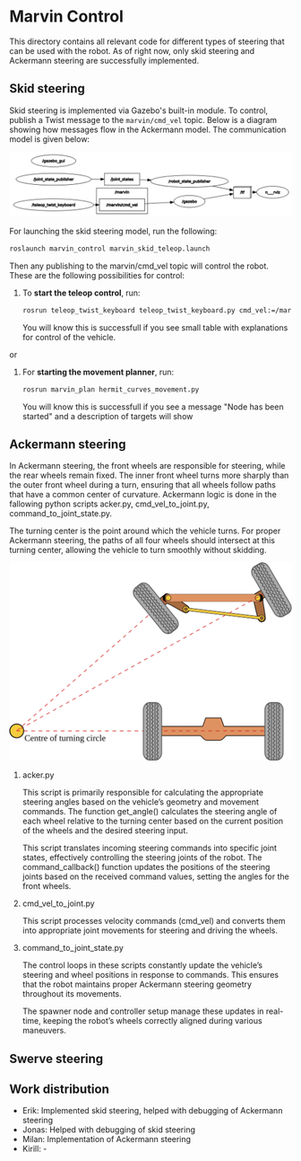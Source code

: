 # Marvin Control

This directory contains all relevant code for different types of steering that can be used with the robot. As of right now, only skid steering and Ackermann steering are successfully implemented.

## Skid steering

Skid steering is implemented via Gazebo's built-in module. To control, publish a Twist message to the `marvin/cmd_vel` topic. Below is a diagram showing how messages flow in the Ackermann model. The communication model is given below:

![Skid steering flow of information](./images/skid_steering_control.png)

For launching the skid steering model, run the following:

```bash
roslaunch marvin_control marvin_skid_teleop.launch
```

Then any publishing to the marvin/cmd_vel topic will control the robot. These are the following possibilities for control:

1. To **start the teleop control**, run:

    ```bash
    rosrun teleop_twist_keyboard teleop_twist_keyboard.py cmd_vel:=/marvin/cmd_vel
    ```

    You will know this is successfull if you see small table with explanations for control of the vehicle.

or

1. For **starting the movement planner**, run:

    ```bash
    rosrun marvin_plan hermit_curves_movement.py
    ```

    You will know this is successfull if you see a message "Node has been started" and a description of targets will show

## Ackermann steering
In Ackermann steering, the front wheels are responsible for steering, while the rear wheels remain fixed. The inner front wheel turns more sharply than the outer front wheel during a turn, ensuring that all wheels follow paths that have a common center of curvature. Ackermann logic is done in the fallowing python scripts acker.py, cmd_vel_to_joint.py, command_to_joint_state.py. 

The turning center is the point around which the vehicle turns. For proper Ackermann steering, the paths of all four wheels should intersect at this turning center, allowing the vehicle to turn smoothly without skidding.

<img src="./images/ackermann_turning.png" alt="drawing" style="max-width:100%;"/>


1. acker.py

    This script is primarily responsible for calculating the appropriate steering angles based on the vehicle’s geometry and movement commands.
    The function get_angle() calculates the steering angle of each wheel relative to the turning center based on the current position of the wheels and the desired steering input.

    This script translates incoming steering commands into specific joint states, effectively controlling the steering joints of the robot.
	The command_callback() function updates the positions of the steering joints based on the received command values, setting the angles for the front wheels.

2. cmd_vel_to_joint.py

    This script processes velocity commands (cmd_vel) and converts them into appropriate joint movements for steering and driving the wheels.

3. command_to_joint_state.py

    The control loops in these scripts constantly update the vehicle’s steering and wheel positions in response to commands. This ensures that the robot maintains proper Ackermann steering geometry throughout its movements.

    The spawner node and controller setup manage these updates in real-time, keeping the robot’s wheels correctly aligned during various maneuvers.

## Swerve steering

## Work distribution

- Erik: Implemented skid steering, helped with debugging of Ackermann steering
- Jonas: Helped with debugging of skid steering
- Milan: Implementation of Ackermann steering
- Kirill: - 
